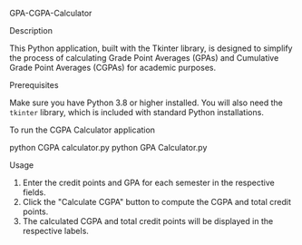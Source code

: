 GPA-CGPA-Calculator

Description

This Python application, built with the Tkinter library, is designed to simplify the process of calculating Grade Point Averages (GPAs) and Cumulative Grade Point Averages (CGPAs) for academic purposes.

Prerequisites

Make sure you have Python 3.8 or higher installed. You will also need the `tkinter` library, which is included with standard Python installations.

To run the CGPA Calculator application

python CGPA calculator.py
python GPA Calculator.py

Usage
1. Enter the credit points and GPA for each semester in the respective fields.
2. Click the "Calculate CGPA" button to compute the CGPA and total credit points.
3. The calculated CGPA and total credit points will be displayed in the respective labels.
